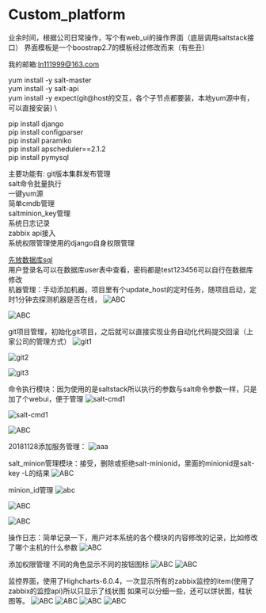 # Custom_platform


业余时间，根据公司日常操作，写个有web_ui的操作界面（底层调用saltstack接口）
界面模板是一个boostrap2.7的模板经过修改而来（有些丑）

我的邮箱:ln111999@163.com

yum install -y salt-master \
yum install -y salt-api \
yum install -y expect(git@host的交互，各个子节点都要装，本地yum源中有，可以直接安装) \

pip install django \
pip install configparser \
pip install paramiko \
pip install apscheduler==2.1.2 \
pip install pymysql 

主要功能有: 
git版本集群发布管理 \
salt命令批量执行 \
一键yum源 \
简单cmdb管理 \
saltminion_key管理 \
系统日志记录 \
zabbix api接入 \
系统权限管理使用的django自身权限管理

[先放数据库sql](https://github.com/lnytx/Custom_platform/blob/master/db/my_devpos.sql) \
用户登录名可以在数据库user表中查看，密码都是test123456可以自行在数据库修改 \
机器管理：手动添加机器，项目里有个update_host的定时任务，随项目启动，定时1分钟去探测机器是否在线，
![ABC](https://github.com/lnytx/Custom_platform/blob/master/temp/%E4%B8%BB%E6%9C%BA%E7%AE%A1%E7%90%86.png) 



![ABC](https://github.com/lnytx/Custom_platform/blob/master/project_images/cmdb1.png)

git项目管理，初始化git项目，之后就可以直接实现业务自动化代码提交回滚（上家公司的管理方式）
![git1](https://github.com/lnytx/Custom_platform/blob/master/project_images/git1.png)



![git2](https://github.com/lnytx/Custom_platform/blob/master/project_images/git2.png)

![git3](https://github.com/lnytx/Custom_platform/blob/master/project_images/git3.png)

命令执行模块：因为使用的是saltstack所以执行的参数与salt命令参数一样，只是加了个webui，便于管理
![salt-cmd1](https://github.com/lnytx/Custom_platform/blob/master/project_images/salt_cmd1.png)

![salt-cmd1](https://github.com/lnytx/Custom_platform/blob/master/temp/%E5%91%BD%E4%BB%A4%E6%89%A7%E8%A1%8C.png)


![ABC](https://github.com/lnytx/Custom_platform/blob/master/project_images/salt_file_modify.png)

20181128添加服务管理：
![aaa](https://github.com/lnytx/Custom_platform/blob/master/project_images/%E6%9C%8D%E5%8A%A1.png)


salt_minion管理模块：接受，删除或拒绝salt-minionid，里面的minionid是salt-key -L的结果
![ABC](https://github.com/lnytx/Custom_platform/blob/master/project_images/salt_minion_key.png)

minion_id管理
![abc](https://github.com/lnytx/Custom_platform/blob/master/temp/minion_id%E7%AE%A1%E7%90%86.png)

![ABC](https://github.com/lnytx/Custom_platform/blob/master/project_images/yum.png)

![ABC](https://github.com/lnytx/Custom_platform/blob/master/project_images/yum_deploy.png)

操作日志：简单记录一下，用户对本系统的各个模块的内容修改的记录，比如修改了哪个主机的什么参数
![ABC](https://github.com/lnytx/Custom_platform/blob/master/temp/%E6%93%8D%E4%BD%9C%E6%97%A5%E5%BF%97.png)

添加权限管理
不同的角色显示不同的按钮图标
![ABC](https://github.com/lnytx/Custom_platform/blob/master/project_images/view_perm.png)
![ABC](https://github.com/lnytx/Custom_platform/blob/master/project_images/edit_perm.png)

监控界面，使用了Highcharts-6.0.4，一次显示所有的zabbix监控的item(使用了zabbix的监控api)所以只显示了线状图
如果可以分细一些，还可以饼状图，柱状图等。
![ABC](https://github.com/lnytx/Custom_platform/blob/master/project_images/01.png)
![ABC](https://github.com/lnytx/Custom_platform/blob/master/project_images/02.png)
![ABC](https://github.com/lnytx/Custom_platform/blob/master/project_images/03.png)
![ABC](https://github.com/lnytx/Custom_platform/blob/master/project_images/04.png)
